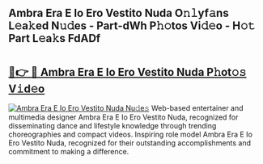## Ambra Era E Io Ero Vestito Nuda O𝚗𝚕yf𝚊ns L𝚎a𝚔ed N𝚞𝚍es - Part-dWh P𝚑𝚘tos Vi𝚍𝚎o - H𝚘𝚝 Part L𝚎a𝚔s FdADf

# <h2><a href="http://kf1negv.oniu.top/?m=Ambra+Era+E+Io+Ero+Vestito+Nuda">🔗👉 🔴 Ambra Era E Io Ero Vestito Nuda P𝚑ot𝚘𝚜 V𝚒d𝚎o</a></h2>

[![Ambra Era E Io Ero Vestito Nuda Nu𝚍e𝚜](https://i.imgur.com/0qMVB7G.gif)](http://kf1negv.oniu.top/?m=Ambra+Era+E+Io+Ero+Vestito+Nuda)
Web-based entertainer and multimedia designer Ambra Era E Io Ero Vestito Nuda, recognized for disseminating dance and lifestyle knowledge through trending choreographies and compact videos. Inspiring role model Ambra Era E Io Ero Vestito Nuda, recognized for their outstanding accomplishments and commitment to making a difference.  

